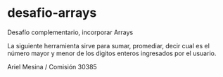 # desafio-arrays
Desafío complementario, incorporar Arrays

La siguiente herramienta sirve para sumar, promediar, decir cual es el número mayor y menor de los digitos enteros ingresados por el usuario.

Ariel Mesina / Comisión 30385
